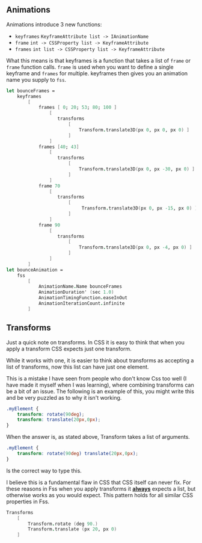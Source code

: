 ## Animations

Animations introduce 3 new functions:
- `keyframes` `KeyframeAttribute list -> IAnimationName`
- `frame`  `int -> CSSProperty list -> KeyframeAttribute`
- `frames`  `int list -> CSSProperty list -> KeyframeAttribute`

What this means is that keyframes is a function that takes a list of `frame` or `frame` function calls.
`frame` is used when you want to define a single keyframe and `frames` for multiple.
keyframes then gives you an animation name you supply to `fss`.

```fsharp
let bounceFrames =
    keyframes
        [
            frames [ 0; 20; 53; 80; 100 ]
                [
                   transforms
                       [
                           Transform.translate3D(px 0, px 0, px 0) ]
                       ]
                ]
            frames [40; 43]
                [
                   transforms
                       [
                           Transform.translate3D(px 0, px -30, px 0) ]
                       ]
                ]
            frame 70
                [
                   transforms
                       [
                            Transform.translate3D(px 0, px -15, px 0) ]
                       ]
                ]
            frame 90
                [
                   transforms
                       [
                           Transform.translate3D(px 0, px -4, px 0) ]
                       ]
                ]
        ]
let bounceAnimation =
    fss
        [
            AnimationName.Name bounceFrames
            AnimationDuration' (sec 1.0)
            AnimationTimingFunction.easeInOut
            AnimationIterationCount.infinite
        ]
```

## Transforms

Just a quick note on transforms. In CSS it is easy to think that when you apply a transform CSS expects just one transform.

While it works with one, it is easier to think about transforms as accepting a list of transforms, now this list can have just one element.

This is a mistake I have seen from people who don't know Css too well (I have made it myself when I was learning), where combining transforms can be a bit of an issue.
The following is an example of this, you might write this and be very puzzled as to why it isn't working.
```css
.myElement {
    transform: rotate(90deg);
    transform: translate(20px,0px);
}
```
When the answer is, as stated above, Transform takes a list of arguments.
```css
.myElement {
    transform: rotate(90deg) translate(20px,0px);
}
```
Is the correct way to type this.

I believe this is a fundamental flaw in CSS that CSS itself can never fix.
For these reasons in Fss when you apply transforms it <u>**always**</u> expects a list, but otherwise works as you would expect.
This pattern holds for all similar CSS properties in Fss.

```fsharp
Transforms
    [
        Transform.rotate (deg 90.)
        Transform.translate (px 20, px 0)
    ]
```
